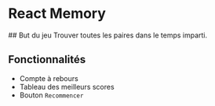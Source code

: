 # React Memory

## But du jeu
Trouver toutes les paires dans le temps imparti.

## Fonctionnalités

-   Compte à rebours
-   Tableau des meilleurs scores
-   Bouton `Recommencer`
